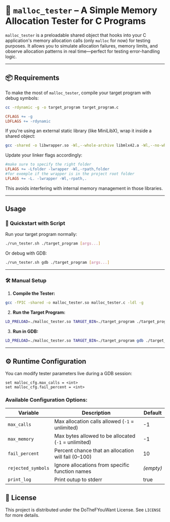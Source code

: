 # 🧪 `malloc_tester` – A Simple Memory Allocation Tester for C Programs

`malloc_tester` is a preloadable shared object that hooks into your C application's memory allocation calls (only `malloc` for now) for testing purposes. It allows you to simulate allocation failures, memory limits, and observe allocation patterns in real time—perfect for testing error-handling logic.

---

## 📦 Requirements

To make the most of `malloc_tester`, compile your target program with debug symbols:

```bash
cc -rdynamic -g -o target_program target_program.c
```
```makefile
CFLAGS += -g
LDFLAGS += -rdynamic
```

If you're using an external static library (like MiniLibX), wrap it inside a shared object:

```bash
gcc -shared -o libwrapper.so -Wl,--whole-archive libmlx42.a -Wl,--no-whole-archive
```

Update your linker flags accordingly:

```makefile
#make sure to specify the right folder
LFLAGS += -Lfolder -lwrapper -Wl,-rpath,folder
#for exemple if the wrapper is in the project root folder
LFLAGS += -L. -lwrapper -Wl,-rpath,.
```

This avoids interfering with internal memory management in those libraries.

---

## Usage

### 🚀 Quickstart with Script

Run your target program normally:

```bash
./run_tester.sh ./target_program [args...]
```

Or debug with GDB:

```bash
./run_tester.sh gdb ./target_program [args...]
```

---

### 🛠️ Manual Setup

1. **Compile the Tester:**

```bash
gcc -fPIC -shared -o malloc_tester.so malloc_tester.c -ldl -g
```

2. **Run the Target Program:**

```bash
LD_PRELOAD=./malloc_tester.so TARGET_BIN=./target_program ./target_program
```

3. **Run in GDB:**

```bash
LD_PRELOAD=./malloc_tester.so TARGET_BIN=./target_program gdb ./target_program
```

---

## ⚙️ Runtime Configuration

You can modify tester parameters live during a GDB session:

```gdb
set malloc_cfg.max_calls = <int>
set malloc_cfg.fail_percent = <int>
```

### Available Configuration Options:

| Variable           | Description                                         | Default     |
|--------------------|-----------------------------------------------------|-------------|
| `max_calls`        | Max allocation calls allowed (`-1` = unlimited)     | -1          |
| `max_memory`       | Max bytes allowed to be allocated (`-1` = unlimited)| -1          |
| `fail_percent`     | Percent chance that an allocation will fail (0–100) | 10          |
| `rejected_symbols` | Ignore allocations from specific function names     | *(empty)*   |
| `print_log`        | Print outup to stderr                               | true        |

## 📜 License

This project is distributed under the DoTheFYouWant License. See `LICENSE` for more details.
